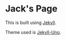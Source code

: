 # Jack's Page

This is built using [Jekyll](https://jekyllrb.com/).

Theme used is [Jekyll-Uno](https://github.com/joshgerdes/jekyll-uno).
